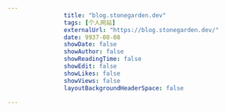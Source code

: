 ---
                title: "blog.stonegarden.dev"
                tags: [个人网站]
                externalUrl: "https://blog.stonegarden.dev/"
                date: 9937-08-08
                showDate: false
                showAuthor: false
                showReadingTime: false
                showEdit: false
                showLikes: false
                showViews: false
                layoutBackgroundHeaderSpace: false
                ---

